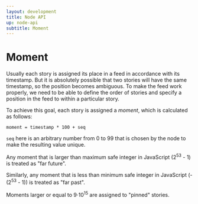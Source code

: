 ```yaml
---
layout: development
title: Node API
up: node-api
subtitle: Moment
---
```


# Moment

Usually each story is assigned its place in a feed in accordance with
its timestamp. But it is absolutely possible that two stories will have
the same timestamp, so the position becomes ambiguous. To make the feed
work properly, we need to be able to define the order of stories and
specify a position in the feed to within a particular story.

To achieve this goal, each story is assigned a *moment*, which is
calculated as follows:

```
moment = timestamp * 100 + seq
```

`seq` here is an arbitrary number from 0 to 99 that is chosen by the
node to make the resulting value unique.

Any moment that is larger than maximum safe integer in JavaScript
(2<sup>53</sup> - 1) is treated as "far future".

Similarly, any moment that is less than minimum safe integer in
JavaScript (- (2<sup>53</sup> - 1)) is treated as "far past".

Moments larger or equal to 9⋅10<sup>15</sup> are assigned to "pinned"
stories.
